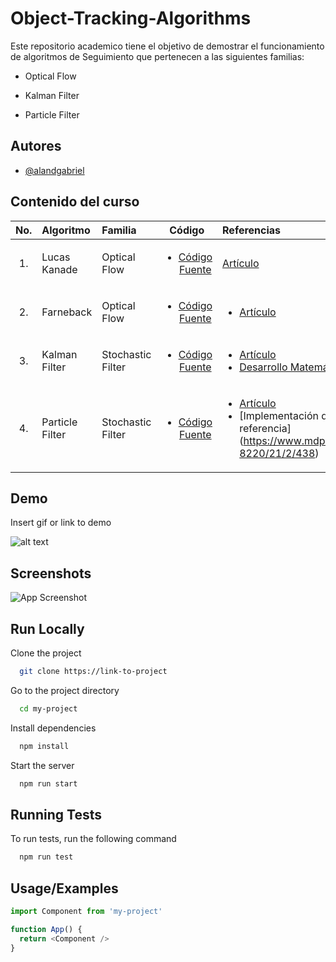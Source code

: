 # Object-Tracking-Algorithms

Este repositorio academico tiene el objetivo de demostrar el funcionamiento de algoritmos de Seguimiento que pertenecen a las siguientes familias:
 <ul> <li>Optical Flow</li></ul>  
 <ul> <li>Kalman Filter</li></ul> 
 <ul> <li>Particle Filter</li></ul> 

## Autores

- [@alandgabriel](https://www.github.com/alandgabriel)

 
## Contenido del curso
| No.        | Algoritmo           | Familia | Código  |  Referencias|
| :-------------: |:-------------| :-------------|:-----:| :-----|
| 1.              |   Lucas Kanade       | Optical Flow |   <ul> <li>[Código Fuente](/opticalFlow/src/LukasKanade.py)</li></ul>    |  [Artículo](https://cecas.clemson.edu/~stb/klt/lucas_bruce_d_1981_1.pdf)
| 2.              |  Farneback     | Optical Flow |   <ul> <li>[Código Fuente](/opticalFlow/src/farneback.py)</li></ul>    |  <ul> <li> [Artículo](http://www.diva-portal.org/smash/get/diva2:273847/FULLTEXT01.pdf)</li> </ul>
| 3.              |  Kalman Filter   | Stochastic Filter |   <ul> <li>[Código Fuente](/kalman-filter/src/main.py)</li> </ul>    |  <ul><li>[Artículo](https://www.unitedthc.com/DSP/Kalman1960.pdf) <li> [Desarrollo Matemático](http://140.113.144.123/EnD106/Bayesian%20filtering-%20from%20Kalman%20filters%20to%20Particle%20filters%20and%20beyond.pdf) </li></ul>
| 4.              |Particle Filter  | Stochastic Filter |   <ul> <li>[Código Fuente](/particle-filter/src/particle_filter.py)</li> </ul>    |  <ul><li>[Artículo](http://robots.stanford.edu/papers/fox.aaai99.pdf) <li> [Implementación de referencia] (https://www.mdpi.com/1424-8220/21/2/438) </li></ul> |



## Demo

Insert gif or link to demo

 ![alt text](figs/bg.png)
 
## Screenshots

![App Screenshot](https://via.placeholder.com/468x300?text=App+Screenshot+Here)

  
## Run Locally

Clone the project

```bash
  git clone https://link-to-project
```

Go to the project directory

```bash
  cd my-project
```

Install dependencies

```bash
  npm install
```

Start the server

```bash
  npm run start
```

  
## Running Tests

To run tests, run the following command

```bash
  npm run test
```

  
## Usage/Examples

```javascript
import Component from 'my-project'

function App() {
  return <Component />
}
```


